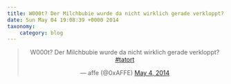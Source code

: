 ```yaml
---
title: W000t? Der Milchbubie wurde da nicht wirklich gerade verkloppt? #tatort
date: Sun May 04 19:08:39 +0000 2014
taxonomy:
    category: blog
---
```

<blockquote class="twitter-tweet" align="center" width="350"><p lang="de" dir="ltr">W000t? Der Milchbubie wurde da nicht wirklich gerade verkloppt? <a href="https://twitter.com/hashtag/tatort?src=hash">#tatort</a></p>&mdash; affe (@0xAFFE) <a href="https://twitter.com/0xAFFE/status/463032475540004864">May 4, 2014</a></blockquote>
